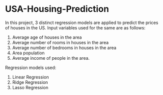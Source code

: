 # USA-Housing-Prediction
In this project, 3 distinct regression models are applied to predict the prices of houses in the US. 
Input variables used for the same are as follows:
1) Average age of houses in the area
2) Average number of rooms in houses in the area
3) Average number of bedrooms in houses in the area
4) Area population
5) Average income of people in the area.

Regression models used:
1) Linear Regression
2) Ridge Regression
3) Lasso Regression
